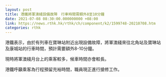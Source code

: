 ```yaml
---
layout: post
title: 港鐵將軍澳綫設備故障　行車時間需額外8至10分鐘
date: 2021-07-08 08:30:00.000000000 +08:00
link: https://news.rthk.hk/rthk/ch/component/k2/1599748-20210708.htm
categories: rthk
---
```


港鐵表示，由於有列車在寶琳站附近出現設備故障，將軍澳綫來往北角站及寶琳站及康城站的行車時間，預計需要額外8-10分鐘。

現時將軍澳綫月台上的乘客較多，候車時間亦會較長。

港鐵呼籲乘客為行程預留充裕時間，職員現正進行搶修工作。
